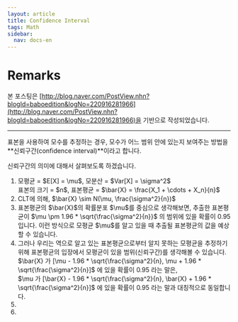 ```yaml
---
layout: article
title: Confidence Interval
tags: Math
sidebar:
  nav: docs-en
---
```


# Remarks
본 포스팅은 [http://blog.naver.com/PostView.nhn?blogId=baboedition&logNo=220916281966](http://blog.naver.com/PostView.nhn?blogId=baboedition&logNo=220916281966)을 기반으로 작성되었습니다.

<!--more-->

---

표본을 사용하여 모수를 추정하는 경우, 모수가 어느 범위 안에 있는지 보여주는 방법을 **신뢰구간(confidence interval)**이라고 합니다. <br>

신뢰구간의 의미에 대해서 살펴보도록 하겠습니다. <br>

<ol>
<li>
모평균 = $E[X] = \mu$, 모분산 = $Var[X] = \sigma^2$ <br>
표본의 크기 = $n$, 표본평균 = $\bar{X} = \frac{X_1 + \cdots + X_n}{n}$ <br>
</li>

<li>
CLT에 의해, $\bar{X} \sim N(\mu, \frac{\sigma^2}{n})$ <br>
</li>

<li>
표본평균의 $\bar{X}$의 확률분포 $\mu$를 중심으로 생각해보면, 추출한 표본평균이 $\mu \pm 1.96 * \sqrt{\frac{\sigma^2}{n}}$ 의 범위에 있을 확률이 0.95 입니다. 이런 방식으로 모평균 $\mu$를 알고 있을 때 추출될 표본평균의 값을 예상할 수 있습니다. <br>
</li>

<li>
그러나 우리는 역으로 알고 있는 표본평균으로부터 알지 못하는 모평균을 추정하기 위해 표본평균의 입장에서 모평균이 있을 범위(신뢰구간)를 생각해볼 수 있습니다. <br>
$\bar{X} 가 [\mu - 1.96 * \sqrt{\frac{\sigma^2}{n}, \mu + 1.96 * \sqrt{\frac{\sigma^2}{n}]$ 에 있을 확률이 0.95 라는 말은, <br>
$\mu 가 [\bar{X} - 1.96 * \sqrt{\frac{\sigma^2}{n}, \bar{X} + 1.96 * \sqrt{\frac{\sigma^2}{n}]$ 에 있을 확률이 0.95 라는 말과 대칭적으로 동일합니다. <br>
</li>

<li>

</li>

<li>

</li>
</ol>

